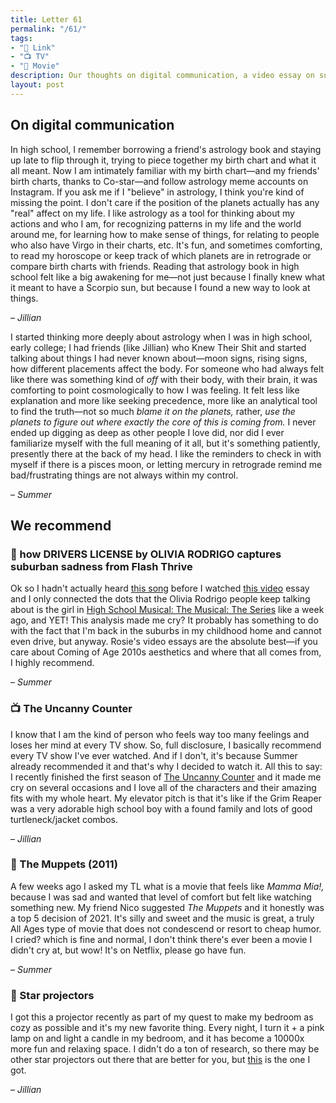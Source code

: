 ```yaml
---
title: Letter 61
permalink: "/61/"
tags:
- "🔗 Link"
- "📺 TV"
- "🎥 Movie"
description: Our thoughts on digital communication, a video essay on suburban sadness, a k-drama about found family, a comfort movie, and really cozy bedroom vibes.
layout: post
---
```


## On digital communication

In high school, I remember borrowing a friend's astrology book and staying up late to flip through it, trying to piece together my birth chart and what it all meant. Now I am intimately familiar with my birth chart—and my friends' birth charts, thanks to Co-star—and follow astrology meme accounts on Instagram. If you ask me if I "believe" in astrology, I think you're kind of missing the point. I don't care if the position of the planets actually has any "real" affect on my life. I like astrology as a tool for thinking about my actions and who I am, for recognizing patterns in my life and the world around me, for learning how to make sense of things, for relating to people who also have Virgo in their charts, etc. It's fun, and sometimes comforting, to read my horoscope or keep track of which planets are in retrograde or compare birth charts with friends. Reading that astrology book in high school felt like a big awakening for me—not just because I finally knew what it meant to have a Scorpio sun, but because I found a new way to look at things.

– *Jillian*

I started thinking more deeply about astrology when I was in high school, early college; I had friends (like Jillian) who Knew Their Shit and started talking about things I had never known about—moon signs, rising signs, how different placements affect the body. For someone who had always felt like there was something kind of *off* with their body, with their brain, it was comforting to point cosmologically to how I was feeling. It felt less like explanation and more like seeking precedence, more like an analytical tool to find the truth—not so much *blame it on the planets,* rather, *use the planets to figure out where exactly the core of this is coming from.* I never ended up digging as deep as other people I love did, nor did I ever familiarize myself with the full meaning of it all, but it's something patiently, presently there at the back of my head. I like the reminders to check in with myself if there is a pisces moon, or letting mercury in retrograde remind me bad/frustrating things are not always within my control.

– *Summer*

## We recommend

### 🔗 how DRIVERS LICENSE by OLIVIA RODRIGO captures suburban sadness from Flash Thrive

Ok so I hadn't actually heard [this song](https://www.youtube.com/watch?v=ZmDBbnmKpqQ) before I watched [this video](https://www.youtube.com/watch?v=4MiF-xxt-Q0) essay and I only connected the dots that the Olivia Rodrigo people keep talking about is the girl in [High School Musical: The Musical: The Series](https://letterstosummer.com/31) like a week ago, and YET! This analysis made me cry? It probably has something to do with the fact that I'm back in the suburbs in my childhood home and cannot even drive, but anyway. Rosie's video essays are the absolute best—if you care about Coming of Age 2010s aesthetics and where that all comes from, I highly recommend.  

– *Summer*

### 📺 The Uncanny Counter

I know that I am the kind of person who feels way too many feelings and loses her mind at every TV show. So, full disclosure, I basically recommend every TV show I've ever watched. And if I don't, it's because Summer already recommended it and that's why I decided to watch it. All this to say: I recently finished the first season of [The Uncanny Counter](https://www.google.com/url?sa=t&rct=j&q=&esrc=s&source=web&cd=&cad=rja&uact=8&ved=2ahUKEwjq1qiQ9ZLwAhV4MlkFHe2qC4UQFjAKegQIAhAD&url=https%3A%2F%2Fwww.netflix.com%2Ftitle%2F81323551&usg=AOvVaw3aaBmQdFFqYVtEhPvjpbZE) and it made me cry on several occasions and I love all of the characters and their amazing fits with my whole heart. My elevator pitch is that it's like if the Grim Reaper was a very adorable high school boy with a found family and lots of good turtleneck/jacket combos.

– *Jillian*

### 🎥 The Muppets (2011)

A few weeks ago I asked my TL what is a movie that feels like *Mamma Mia!,* because I was sad and wanted that level of comfort but felt like watching something new. My friend Nico suggested *The Muppets* and it honestly was a top 5 decision of 2021. It's silly and sweet and the music is great, a truly All Ages type of movie that does not condescend or resort to cheap humor. I cried? which is fine and normal, I don't think there's ever been a movie I didn't cry at, but wow! It's on Netflix, please go have fun.

– *Summer*

### 🔗 Star projectors

I got this a projector recently as part of my quest to make my bedroom as cozy as possible and it's my new favorite thing. Every night, I turn it + a pink lamp on and light a candle in my bedroom, and it has become a 10000x more fun and relaxing space. I didn't do a ton of research, so there may be other star projectors out there that are better for you, but [this](https://www.amazon.com/gp/slredirect/picassoRedirect.html/ref=pa_sp_atf_aps_sr_pg1_1?ie=UTF8&adId=A009563818FGV3586F8DY&url=%2FBlissLights-Sky-Lite-Projector-Ambiance%2Fdp%2FB07L8R5PK6%2Fref%3Dsr_1_2_sspa%3Fdchild%3D1%26keywords%3Dstar%2Bprojector%26qid%3D1619131053%26sr%3D8-2-spons%26psc%3D1&qualifier=1619131053&id=1180205478372372&widgetName=sp_atf) is the one I got.

– *Jillian*
